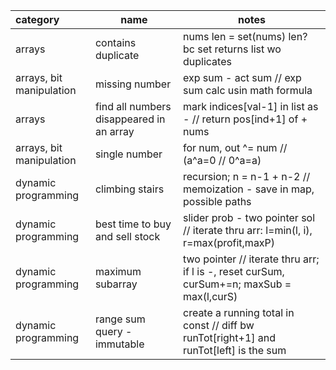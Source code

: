| category                 | name                                     | notes                                                                                     |
| :----------------------- | ---------------------------------------- | ----------------------------------------------------------------------------------------- |
| arrays                   | contains duplicate                     | nums len = set(nums) len? bc set returns list wo duplicates                               |
| arrays, bit manipulation | missing number                           | exp sum - act sum // exp sum calc usin math formula                                       |
| arrays                   | find all numbers disappeared in an array | mark indices[val-1] in list as - // return pos[ind+1] of + nums                           |
| arrays, bit manipulation | single number                            | for num, out ^= num // (a^a=0 // 0^a=a)                                                   |
| dynamic programming      | climbing stairs                          | recursion; n = n-1 + n-2 // memoization - save in map, possible paths                     |
| dynamic programming      | best time to buy and sell stock          | slider prob - two pointer sol // iterate thru arr: l=min(l, i), r=max(profit,maxP)        |
| dynamic programming      | maximum subarray                         | two pointer // iterate thru arr; if l is -, reset curSum, curSum+=n; maxSub = max(l,curS) |
| dynamic programming      | range sum query - immutable              | create a running total in const // diff bw runTot[right+1] and runTot[left] is the sum    |
